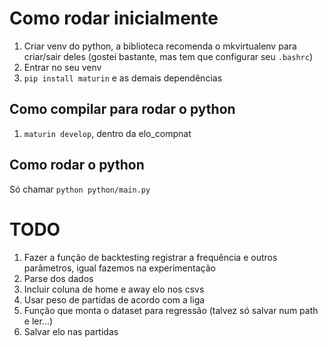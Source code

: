 # Como rodar inicialmente

1. Criar venv do python, a biblioteca recomenda o mkvirtualenv para criar/sair deles (gostei bastante, mas tem que configurar seu `.bashrc`)
2. Entrar no seu venv
3. `pip install maturin` e as demais dependências

## Como compilar para rodar o python

1. `maturin develop`, dentro da elo_compnat

## Como rodar o python

Só chamar `python python/main.py`

# TODO
1. Fazer a função de backtesting registrar a frequência e outros parâmetros, igual fazemos na experimentação
2. Parse dos dados
3. Incluir coluna de home e away elo nos csvs
4. Usar peso de partidas de acordo com a liga
5. Função que monta o dataset para regressão (talvez só salvar num path e ler...)
6. Salvar elo nas partidas